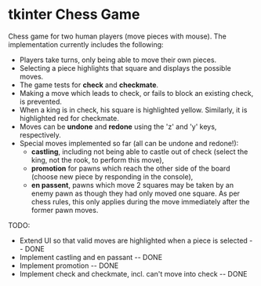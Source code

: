 # tkinter Chess Game

Chess game for two human players (move pieces with mouse). The implementation currently includes the following:
- Players take turns, only being able to move their own pieces.
- Selecting a piece highlights that square and displays the possible moves.
- The game tests for **check** and **checkmate**.
- Making a move which leads to check, or fails to block an existing check, is prevented.
- When a king is in check, his square is highlighted yellow. Similarly, it is highlighted red for checkmate.
- Moves can be **undone** and **redone** using the 'z' and 'y' keys, respectively.
- Special moves implemented so far (all can be undone and redone!):
    - **castling**, including not being able to castle out of check (select the king, not the rook, to perform this move),
    - **promotion** for pawns which reach the other side of the board (choose new piece by responding in the console),
    - **en passent**, pawns which move 2 squares may be taken by an enemy pawn as though they had only moved one square. As per chess rules, this only applies during the move immediately after the former pawn moves.

TODO:
- Extend UI so that valid moves are highlighted when a piece is selected -- DONE
- Implement castling and en passant -- DONE
- Implement promotion -- DONE
- Implement check and checkmate, incl. can't move into check -- DONE
